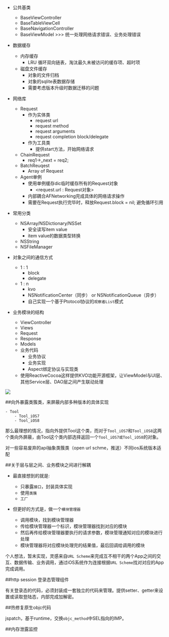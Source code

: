 
- 公共基类
	- BaseViewController
	- BaseTableViewCell
	- BaseNavigationController
	- BaseViewModel >>> 统一处理网络请求错误、业务处理错误

- 数据缓存
	- 内存缓存
		- LRU 循环双向链表，淘汰最久未被访问的缓存项、超时项
	- 磁盘文件缓存
		- 对象的文件归档
		- 对象的sqlite表数据存储
		- 需要考虑版本升级时数据迁移的问题

- 网络库
	- Request
		- 作为实体类
			- request url
			- request method
			- request arguments
			- request completion block/delegate
		- 作为工具类
			- 提供start方法，开始网络请求
	- ChainRequest
		- req1->_next = req2;
	- BatchReuqest
		- Array of Request
	- Agent单例
		- 使用单例缓存dic临时缓存所有的Request对象
			- <request.url : Request对象>
		- 内部耦合AFNetworking完成具体的网络请求操作
		- 需要在Request执行完毕时，释放Request.block = nil; 避免循环引用

- 常用分类
	- NSArray/NSDictionary/NSSet
		- 安全读写item value
		- item value的数据类型转换
	- NSString
	- NSFileManager

- 对象之间的通信方式
	- 1 : 1
		- block 
		- delegate
	- 1 : n
		- kvo
		- NSNotificationCenter（同步） or NSNotificationQueue（异步）
		- 自己实现一个基于Ptotocol协议的`观察者List`模式

- 业务模块的结构
	- ViewController
	- Views
	- Request
	- Response
	- Models
	- 业务代码
		- 业务协议
		- 业务实现
		- Aspect绑定协议与实现类
	- 使用ReactiveCocoa这样提供KVO功能开源框架，让ViewModel与UI层、其他Service层、DAO层之间产生联动处理

	
![](http://b221.photo.store.qq.com/psb?/V11ePBui3l2qGa/kGom2RchRLBkTtAUTqRoB3K9*1xHj*3bwOYe.B8jvmc!/c/dN0AAAAAAAAA&bo=oQDLAKEAywAFACM!)
	
##向外暴露类簇类，来屏蔽内部多种版本的具体实现

```
- Tool
	- Tool_iOS7
	- Tool_iOS8
```

那么最理想的情况，指向外提供Tool这个类，而对于`Tool_iOS7`和`Tool_iOS8`这两个类向外屏蔽，由Tool这个类内部选择返回一个`Tool_iOS7或Tool_iOS8`的对象。

对一些容易废弃的api抽象类簇类（open url schme，推送）不同ios系统版本适配

##关于层与层之间、业务模块之间进行解耦

- 最直接想到的就是:
	- 只暴露`接口`，封装具体实现
	- 使用`类簇`
	- `工厂`

- 但更好的方式是，做一个`模块管理器`
	- 调用模块，找到模块管理器
	- 传给模块管理器一个标识，模块管理器找到对应的模块
	- 然后再传给模块管理器要执行的请求参数，模块管理通知对应的模块进行处理
	- 模块管理器将对应模块处理完的结果值，最后回调给调用的模块
	
个人想法，暂未实现，灵感来自`URL Scheme`来完成互不相干的两个App之间的交互、数据传输、业务调用，通过iOS系统作为连接根据`URL Scheme`找对对应的App完成调用。

##http session 登录态管理组件

有关登录态的代码，必须封装成一套独立的代码来管理。提供setter、getter来设置或读取登陆态，内部完成加解密。

##热修复原生objc代码

jspatch，基于runtime，交换`objc_method`中SEL指向的IMP。

##内存泄露监控